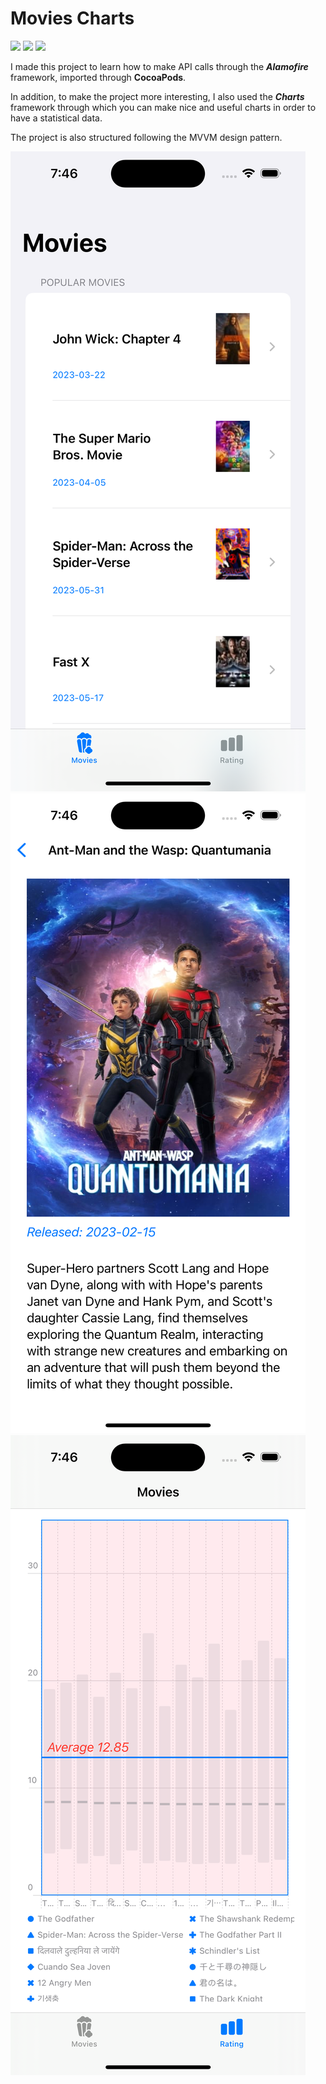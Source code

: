 # Movies Charts

[![](https://img.shields.io/badge/iOS-16.0-orange)](#)
[![](https://img.shields.io/badge/Platforms-iPhone-blue)](#)
[![](https://img.shields.io/badge/Technologies-SwiftUI%20%7C%20Charts%20%7C%20Alamofire-yellow)](#)

I made this project to learn how to make API calls through the ***Alamofire*** framework, imported through **CocoaPods**. 

In addition, to make the project more interesting, I also used the ***Charts*** framework through which you can make nice and useful charts in order to have a statistical data.

The project is also structured following the MVVM design pattern.

![ListMovies](https://github.com/simona2606/movie-charts/blob/main/assets/ListMovies.png)
![DetailMovie](https://github.com/simona2606/movie-charts/blob/main/assets/DetailMovie.png)
![Charts](https://github.com/simona2606/movie-charts/blob/main/assets/Charts.png)
